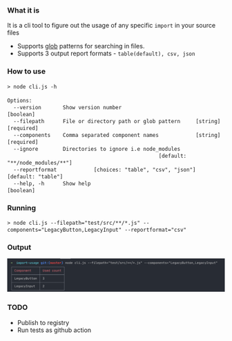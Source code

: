 ### What it is

It is a cli tool to figure out the usage of any specific `import` in your source files

- Supports [glob](https://www.npmjs.com/package/glob) patterns for searching in files.
- Supports 3 output report formats - `table(default), csv, json`

### How to use

```shell
> node cli.js -h

Options:
  --version       Show version number                                  [boolean]
  --filepath      File or directory path or glob pattern     [string] [required]
  --components    Comma separated component names            [string] [required]
  --ignore        Directories to ignore i.e node_modules
                                                 [default: "**/node_modules/**"]
  --reportformat            [choices: "table", "csv", "json"] [default: "table"]
  --help, -h      Show help                                            [boolean]
```

### Running

```shell
> node cli.js --filepath="test/src/**/*.js" --components="LegacyButton,LegacyInput" --reportformat="csv"
```

### Output

![image](./images/output.png)

### TODO

- Publish to registry
- Run tests as github action
